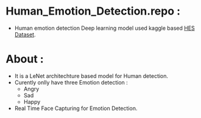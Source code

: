 # Human_Emotion_Detection.repo :
- Human emotion detection Deep learning model used kaggle based <a href = https://www.kaggle.com/datasets/muhammadhananasghar/human-emotions-datasethes >HES Dataset</a>.
# About :
- It is a LeNet  architechture based model for Human detection.
- Curently onlly have three Emotion detection :
     - Angry
     - Sad
     - Happy
- Real Time Face Capturing for Emotion Detection.
